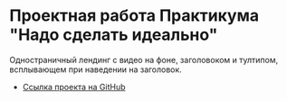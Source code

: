 # Проектная работа Практикума "Надо сделать идеально" 

Oдностраничный лендинг с видео на фоне, заголовоком и тултипом, всплывающем при наведении на заголовок.

* [Ссылка проекта на GitHub](https://annavernadskaya.github.io/nado_sdelat_idealno/index.html)